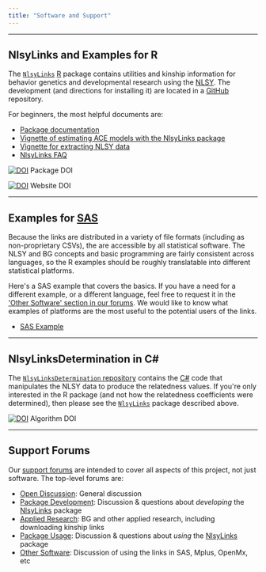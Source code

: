 ```yaml
---
title: "Software and Support"
---
```


***
## NlsyLinks and Examples for R

The [`NlsyLinks`](http://cran.r-project.org/web/packages/NlsyLinks/) [R](http://en.wikipedia.org/wiki/R_%28programming_language%29) package contains utilities and kinship information for behavior genetics and developmental research using the [NLSY](http://www.bls.gov/nls/).  The development (and directions for installing it) are located in a [GitHub](https://github.com/LiveOak/NlsyLinks) repository.

For beginners, the most helpful documents are:

 * [Package documentation](http://cran.r-project.org/web/packages/NlsyLinks/NlsyLinks.pdf)
 * [Vignette of estimating ACE models with the NlsyLinks package](http://cran.r-project.org/web/packages/NlsyLinks/vignettes/NlsyAce.pdf)
 * [Vignette for extracting NLSY data](http://cran.r-project.org/web/packages/NlsyLinks/vignettes/NlsInvestigator.pdf)
 * [NlsyLinks FAQ](http://cran.r-project.org/web/packages/NlsyLinks/vignettes/Faq.pdf)

[![DOI](https://zenodo.org/badge/4971/LiveOak/NlsyLinks.png)](http://dx.doi.org/10.5281/zenodo.12519) Package DOI

[![DOI](https://zenodo.org/badge/doi/10.5281/zenodo.12425.png)](http://dx.doi.org/10.5281/zenodo.12425) Website DOI

***
## Examples for [SAS](http://en.wikipedia.org/wiki/SAS_%28software%29)
Because the links are distributed in a variety of file formats (including as non-proprietary CSVs), the are accessible by all statistical software.  The NLSY and BG concepts and basic programming are fairly consistent across languages, so the R examples should be roughly translatable into different statistical platforms.  

Here's a SAS example that covers the basics.  If you have a need for a different example, or a different language, feel free to request it in the ['Other Software' section in our forums](https://r-forge.r-project.org/forum/forum.php?forum_id=4316&group_id=1330).  We would like to know what examples of platforms are the most useful to the potential users of the links.

* [SAS Example](https://github.com/LiveOak/NlsyLinks/blob/master/NlsyLinks/UtilityScripts/SasExample/SasExample.md)

***
## NlsyLinksDetermination in C\#
The [`NlsyLinksDetermination` repository](https://github.com/LiveOak/NlsyLinksDetermination/) contains the [C#](http://en.wikipedia.org/wiki/C_Sharp_%28programming_language%29) code that manipulates the NLSY data to produce the relatedness values.  If you're only interested in the R package (and not how the relatedness coefficients were determined), then please see the [`NlsyLinks`](./research-software-and-support.html#nlsylinks-and-examples-for-r) package described above.

[![DOI](https://zenodo.org/badge/doi/10.5281/zenodo.12518.png)](http://dx.doi.org/10.5281/zenodo.12518) Algorithm DOI

***
## Support Forums
Our [support forums](https://r-forge.r-project.org/forum/?group_id=1330) are intended to cover all aspects of this project, not just software.  The top-level forums are:

 * [Open Discussion](https://r-forge.r-project.org/forum/forum.php?forum_id=4266&group_id=1330): General discussion
 * [Package Development](https://r-forge.r-project.org/forum/forum.php?forum_id=4268&group_id=1330): Discussion & questions about *developing* the [NlsyLinks](http://cran.r-project.org/web/packages/NlsyLinks/) package
 * [Applied Research](https://r-forge.r-project.org/forum/forum.php?forum_id=4314&group_id=1330): BG and other applied research, including downloading kinship links
 * [Package Usage](https://r-forge.r-project.org/forum/forum.php?forum_id=4315&group_id=1330): Discussion & questions about *using* the [NlsyLinks](http://cran.r-project.org/web/packages/NlsyLinks/) package
 * [Other Software](https://r-forge.r-project.org/forum/forum.php?forum_id=4316&group_id=1330): Discussion of using the links in SAS, Mplus, OpenMx, etc
